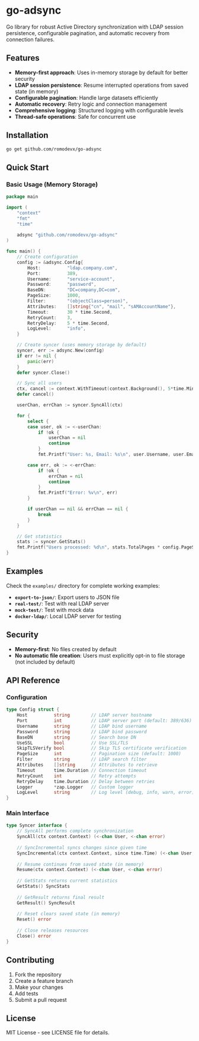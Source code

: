 # go-adsync
Go library for robust Active Directory synchronization with LDAP session persistence, configurable pagination, and automatic recovery from connection failures.

## Features

- **Memory-first approach**: Uses in-memory storage by default for better security
- **LDAP session persistence**: Resume interrupted operations from saved state (in memory)
- **Configurable pagination**: Handle large datasets efficiently
- **Automatic recovery**: Retry logic and connection management
- **Comprehensive logging**: Structured logging with configurable levels
- **Thread-safe operations**: Safe for concurrent use

## Installation

```bash
go get github.com/romodevx/go-adsync
```

## Quick Start

### Basic Usage (Memory Storage)

```go
package main

import (
    "context"
    "fmt"
    "time"
    
    adsync "github.com/romodevx/go-adsync"
)

func main() {
    // Create configuration
    config := &adsync.Config{
        Host:          "ldap.company.com",
        Port:          389,
        Username:      "service-account",
        Password:      "password",
        BaseDN:        "DC=company,DC=com",
        PageSize:      1000,
        Filter:        "(objectClass=person)",
        Attributes:    []string{"cn", "mail", "sAMAccountName"},
        Timeout:       30 * time.Second,
        RetryCount:    3,
        RetryDelay:    5 * time.Second,
        LogLevel:      "info",
    }

    // Create syncer (uses memory storage by default)
    syncer, err := adsync.New(config)
    if err != nil {
        panic(err)
    }
    defer syncer.Close()

    // Sync all users
    ctx, cancel := context.WithTimeout(context.Background(), 5*time.Minute)
    defer cancel()

    userChan, errChan := syncer.SyncAll(ctx)

    for {
        select {
        case user, ok := <-userChan:
            if !ok {
                userChan = nil
                continue
            }
            fmt.Printf("User: %s, Email: %s\n", user.Username, user.Email)

        case err, ok := <-errChan:
            if !ok {
                errChan = nil
                continue
            }
            fmt.Printf("Error: %v\n", err)
        }

        if userChan == nil && errChan == nil {
            break
        }
    }

    // Get statistics
    stats := syncer.GetStats()
    fmt.Printf("Users processed: %d\n", stats.TotalPages * config.PageSize)
}
```

## Examples

Check the `examples/` directory for complete working examples:

- **`export-to-json/`**: Export users to JSON file
- **`real-test/`**: Test with real LDAP server
- **`mock-test/`**: Test with mock data
- **`docker-ldap/`**: Local LDAP server for testing

## Security

- **Memory-first**: No files created by default
- **No automatic file creation**: Users must explicitly opt-in to file storage (not included by default)

## API Reference

### Configuration

```go
type Config struct {
    Host          string        // LDAP server hostname
    Port          int           // LDAP server port (default: 389/636)
    Username      string        // LDAP bind username
    Password      string        // LDAP bind password
    BaseDN        string        // Search base DN
    UseSSL        bool          // Use SSL/TLS
    SkipTLSVerify bool          // Skip TLS certificate verification
    PageSize      int           // Pagination size (default: 1000)
    Filter        string        // LDAP search filter
    Attributes    []string      // Attributes to retrieve
    Timeout       time.Duration // Connection timeout
    RetryCount    int           // Retry attempts
    RetryDelay    time.Duration // Delay between retries
    Logger        *zap.Logger   // Custom logger
    LogLevel      string        // Log level (debug, info, warn, error)
}
```

### Main Interface

```go
type Syncer interface {
    // SyncAll performs complete synchronization
    SyncAll(ctx context.Context) (<-chan User, <-chan error)
    
    // SyncIncremental syncs changes since given time
    SyncIncremental(ctx context.Context, since time.Time) (<-chan User, <-chan error)
    
    // Resume continues from saved state (in memory)
    Resume(ctx context.Context) (<-chan User, <-chan error)
    
    // GetStats returns current statistics
    GetStats() SyncStats
    
    // GetResult returns final result
    GetResult() SyncResult
    
    // Reset clears saved state (in memory)
    Reset() error
    
    // Close releases resources
    Close() error
}
```

## Contributing

1. Fork the repository
2. Create a feature branch
3. Make your changes
4. Add tests
5. Submit a pull request

## License

MIT License - see LICENSE file for details.
